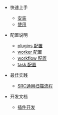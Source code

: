 
* 快速上手

  * [安装](/zh-cn/快速上手/install)
  * [使用](/zh-cn/快速上手/use)

* 配置说明
  * [plugins 配置](/zh-cn/配置说明/plugins_config)
  * [worker 配置](/zh-cn/配置说明/worker_config)
  * [workflow 配置](/zh-cn/配置说明/workflow_config)
  * [task 配置](/zh-cn/配置说明/task_config)

* 最佳实践
  * [SRC通用扫描流程](/zh-cn/最佳实践/src_scan)



* 开发文档
  * [插件开发](/zh-cn/开发文档/plugin)

